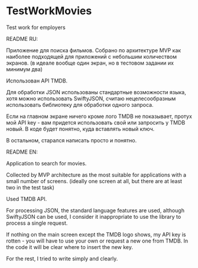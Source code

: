 # TestWorkMovies
Test work for employers

README RU:

Приложение для поиска фильмов.
Собрано по архитектуре MVP как наиболее подходящей для приложений с небольшим количеством экранов. (в идеале вообще один экран, но в тестовом задании их минимум два)

Использован API TMDB.

Для обработки JSON использованы стандартные возможности языка, хотя можно использовать SwiftyJSON, считаю нецелесообразным использовать  библиотеку для обработки одного запроса.

Если на главном экране ничего кроме лого TMDB не показывает, протух мой API key - вам придется использовать свой или запросить у TMDB новый. В коде будет понятно, куда вставлять новый ключ.

В остальном, старался написать просто и понятно.



README EN:

Application to search for movies.

Collected by MVP architecture as the most suitable for applications with a small number of screens. (ideally one screen at all, but there are at least two in the test task)

Used TMDB API.

For processing JSON, the standard language features are used, although SwiftyJSON can be used, I consider it inappropriate to use the library to process a single request.

If nothing on the main screen except the TMDB logo shows, my API key is rotten - you will have to use your own or request a new one from TMDB. In the code it will be clear where to insert the new key.

For the rest, I tried to write simply and clearly.
